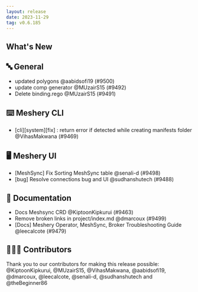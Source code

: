 ```yaml
---
layout: release
date: 2023-11-29
tag: v0.6.185
---
```


## What's New
## 🔤 General
- updated polygons @aabidsofi19 (#9500)
- update comp generator @MUzairS15 (#9492)
- Delete binding.rego @MUzairS15 (#9491)

## ⌨️ Meshery CLI

- [cli][system][fix] : return error if detected while creating manifests folder @VihasMakwana (#9469)

## 🖥 Meshery UI

- [MeshSync] Fix Sorting MeshSync table @senali-d (#9498)
- [bug] Resolve connections bug and UI @sudhanshutech (#9488)

## 📖 Documentation

- Docs Meshsync CRD @KiptoonKipkurui (#9463)
- Remove broken links in project/index.md @dmarcoux (#9499)
- [Docs] Meshery Operator, MeshSync, Broker Troubleshooting Guide @leecalcote (#9479)

## 👨🏽‍💻 Contributors

Thank you to our contributors for making this release possible:
@KiptoonKipkurui, @MUzairS15, @VihasMakwana, @aabidsofi19, @dmarcoux, @leecalcote, @senali-d, @sudhanshutech and @theBeginner86
